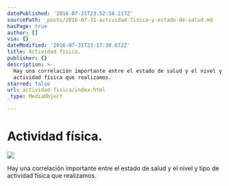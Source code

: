 ```yaml
---
datePublished: '2016-07-31T23:52:58.217Z'
sourcePath: _posts/2016-07-31-actividad-fisica-y-estado-de-salud.md
hasPage: true
author: []
via: {}
dateModified: '2016-07-31T23:17:38.672Z'
title: Actividad física.
publisher: {}
description: >-
  Hay una correlación importante entre el estado de salud y el nivel y tipo de
  actividad física que realizamos.
starred: false
url: actividad-fisica/index.html
_type: MediaObject

---
```

# Actividad física.
![](https://the-grid-user-content.s3-us-west-2.amazonaws.com/889b4340-7374-4293-b79d-1e1f9f2f52d3.jpg)

Hay una correlación importante entre el estado de salud y el nivel y tipo de actividad física que realizamos.